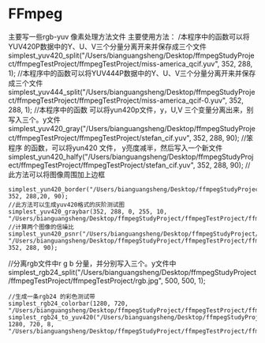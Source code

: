 # FFmpeg
主要写一些rgb-yuv 像素处理方法文件
主要使用方法：
/本程序中的函数可以将YUV420P数据中的Y、U、V三个分量分离开来并保存成三个文件
    simplest_yuv420_split("/Users/bianguangsheng/Desktop/ffmpegStudyProject/ffmpegTestProject/ffmpegTestProject/miss-america_qcif.yuv", 352, 288, 1);
    //本程序中的函数可以将YUV444P数据中的Y、U、V三个分量分离开来并保存成三个文件
    simplest_yuv444_split("/Users/bianguangsheng/Desktop/ffmpegStudyProject/ffmpegTestProject/ffmpegTestProject/miss-america_qcif-0.yuv", 352, 288, 1);
    //本程序中的函数 可以将yun420p文件，y，U,V 三个变量分离出来，别写入三个。y文件
    simplest_yuv420_gray("/Users/bianguangsheng/Desktop/ffmpegStudyProject/ffmpegTestProject/ffmpegTestProject/stefan_cif.yuv", 352, 288, 90);
    //笨程序 的函数，可以将yun420 文件， y亮度减半，然后写入一个新文件
    simplest_yun420_halfy("/Users/bianguangsheng/Desktop/ffmpegStudyProject/ffmpegTestProject/ffmpegTestProject/stefan_cif.yuv", 352, 288, 90);
    //此方法可以将图像周围加上边框
    
    simplest_yun420_border("/Users/bianguangsheng/Desktop/ffmpegStudyProject/ffmpegTestProject/ffmpegTestProject/stefan_cif.yuv", 352, 288,20, 90);
    //此方法可以生成yuv420格式的灰阶测试图
    simplest_yuv420_graybar(352, 288, 0, 255, 10, "/Users/bianguangsheng/Desktop/ffmpegStudyProject/ffmpegTestProject/ffmpegTestProject/output_grayBar.yuv");
    //计算两个图像的信噪比
    simplest_yun420_psnr("/Users/bianguangsheng/Desktop/ffmpegStudyProject/ffmpegTestProject/ffmpegTestProject/stefan_cif.yuv", "/Users/bianguangsheng/Desktop/ffmpegStudyProject/ffmpegTestProject/ffmpegTestProject/output_half.yuv", 352, 288, 90);
   //分离rgb文件中r g b 分量，并分别写入三个。y文件中
    simplest_rgb24_split("/Users/bianguangsheng/Desktop/ffmpegStudyProject/ffmpegTestProject/ffmpegTestProject/rgb.jpg", 500, 500, 1);
    
    //生成一条rgb24 的彩色测试带
    simplest_rgb24_colorbar(1280, 720, "/Users/bianguangsheng/Desktop/ffmpegStudyProject/ffmpegTestProject/ffmpegTestProject/rgbColorbelt.rgb");
    simplest_rgb24_to_yuv420("/Users/bianguangsheng/Desktop/ffmpegStudyProject/ffmpegTestProject/ffmpegTestProject/rgbColorbelt.rgb", 1280, 720, 8, "/Users/bianguangsheng/Desktop/ffmpegStudyProject/ffmpegTestProject/ffmpegTestProject/rgbColorbelt.yuv");
    
